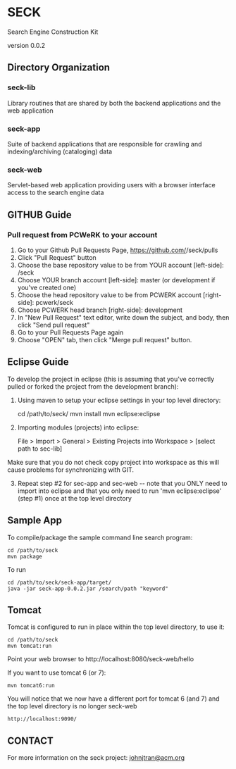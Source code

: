# SECK

Search Engine Construction Kit

version 0.0.2

## Directory Organization

### seck-lib

Library routines that are shared by both the backend applications and the web application

### seck-app

Suite of backend applications that are responsible for crawling and indexing/archiving (cataloging) data 

### seck-web

Servlet-based web application providing users with a browser interface access to the search engine data

## GITHUB Guide

### Pull request from PCWeRK to your account

1. Go to your Github Pull Requests Page, https://github.com/<Your Git Hub Account>/seck/pulls
2. Click "Pull Request" button
3. Choose the base repository value to be from YOUR account [left-side]: <Your Github Account>/seck
4. Choose YOUR branch account [left-side]: master (or development if you've created one)
5. Choose the head repository value to be from PCWERK account [right-side]:  pcwerk/seck
6. Choose PCWERK head branch [right-side]: development
7. In "New Pull Request" text editor, write down the subject, and body, then click "Send pull request"
8. Go to your Pull Requests Page again
9. Choose "OPEN" tab, then click "Merge pull request" button.  

## Eclipse Guide

To develop the project in eclipse (this is assuming that you've correctly pulled or forked the project from the development branch):

1. Using maven to setup your eclipse settings in your top level directory:

    cd /path/to/seck/
    mvn install
    mvn eclipse:eclipse

2. Importing modules (projects) into eclipse:

   File > Import > General > Existing Projects into Workspace > [select path to sec-lib] 

Make sure that you do not check copy project into workspace as this will cause problems for synchronizing with GIT.

3. Repeat step #2 for sec-app and sec-web -- note that you ONLY need to import into eclipse and that you only need to run 'mvn eclipse:eclipse' (step #1) once at the top level directory

## Sample App

To compile/package the sample command line search program:

    cd /path/to/seck
    mvn package

To run

    cd /path/to/seck/seck-app/target/
    java -jar seck-app-0.0.2.jar /search/path "keyword"


## Tomcat

Tomcat is configured to run in place within the top level directory, to use it:

    cd /path/to/seck
    mvn tomcat:run

Point your web browser to http://localhost:8080/seck-web/hello

If you want to use tomcat 6 (or 7):

    mvn tomcat6:run

You will notice that we now have a different port for tomcat 6 (and 7) and the top level directory is no longer seck-web

    http://localhost:9090/

## CONTACT

For more information on the seck project: johnjtran@acm.org

